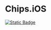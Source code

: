 # Chips.iOS

[![Static Badge](https://img.shields.io/badge/NuGet-v1.0.0-blue)](https://www.nuget.org/packages/Chips.iOS/)
